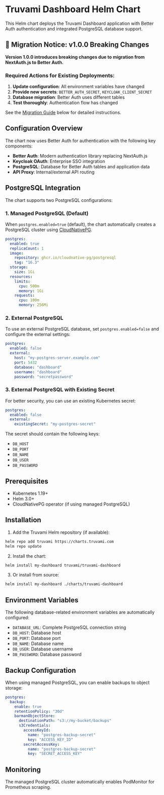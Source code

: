 # Truvami Dashboard Helm Chart

This Helm chart deploys the Truvami Dashboard application with Better Auth authentication and integrated PostgreSQL database support.

## 🚨 Migration Notice: v1.0.0 Breaking Changes

**Version 1.0.0 introduces breaking changes due to migration from NextAuth.js to Better Auth.**

### Required Actions for Existing Deployments:

1. **Update configuration**: All environment variables have changed
2. **Provide new secrets**: `BETTER_AUTH_SECRET`, `KEYCLOAK_CLIENT_SECRET`
3. **Database migration**: Better Auth uses different tables
4. **Test thoroughly**: Authentication flow has changed

See the [Migration Guide](#migration-from-nextauthjs-to-better-auth) below for detailed instructions.

## Configuration Overview

The chart now uses Better Auth for authentication with the following key components:

- **Better Auth**: Modern authentication library replacing NextAuth.js
- **Keycloak OAuth**: Enterprise SSO integration
- **PostgreSQL**: Database for Better Auth tables and application data
- **API Proxy**: Internal/external API routing

## PostgreSQL Integration

The chart supports two PostgreSQL configurations:

### 1. Managed PostgreSQL (Default)

When `postgres.enabled=true` (default), the chart automatically creates a PostgreSQL cluster using [CloudNativePG](https://cloudnative-pg.io/).

```yaml
postgres:
  enabled: true
  replicaCount: 1
  image:
    repository: ghcr.io/cloudnative-pg/postgresql
    tag: "16.3"
  storage:
    size: 1Gi
  resources:
    limits:
      cpu: 500m
      memory: 1Gi
    requests:
      cpu: 100m
      memory: 256Mi
```

### 2. External PostgreSQL

To use an external PostgreSQL database, set `postgres.enabled=false` and configure the external settings:

```yaml
postgres:
  enabled: false
  external:
    host: "my-postgres-server.example.com"
    port: 5432
    database: "dashboard"
    username: "dashboard"
    password: "secretpassword"
```

### 3. External PostgreSQL with Existing Secret

For better security, you can use an existing Kubernetes secret:

```yaml
postgres:
  enabled: false
  external:
    existingSecret: "my-postgres-secret"
```

The secret should contain the following keys:
- `DB_HOST`
- `DB_PORT`
- `DB_NAME`
- `DB_USER`
- `DB_PASSWORD`

## Prerequisites

- Kubernetes 1.19+
- Helm 3.0+
- CloudNativePG operator (if using managed PostgreSQL)

## Installation

1. Add the Truvami Helm repository (if available):
```bash
helm repo add truvami https://charts.truvami.com
helm repo update
```

2. Install the chart:
```bash
helm install my-dashboard truvami/truvami-dashboard
```

3. Or install from source:
```bash
helm install my-dashboard ./charts/truvami-dashboard
```

## Environment Variables

The following database-related environment variables are automatically configured:

- `DATABASE_URL`: Complete PostgreSQL connection string
- `DB_HOST`: Database host
- `DB_PORT`: Database port
- `DB_NAME`: Database name
- `DB_USER`: Database username
- `DB_PASSWORD`: Database password

## Backup Configuration

When using managed PostgreSQL, you can enable backups to object storage:

```yaml
postgres:
  backup:
    enable: true
    retentionPolicy: "30d"
    barmanObjectStore:
      destinationPath: "s3://my-bucket/backups"
      s3Credentials:
        accessKeyId:
          name: "postgres-backup-secret"
          key: "ACCESS_KEY_ID"
        secretAccessKey:
          name: "postgres-backup-secret"
          key: "SECRET_ACCESS_KEY"
```

## Monitoring

The managed PostgreSQL cluster automatically enables PodMonitor for Prometheus scraping.